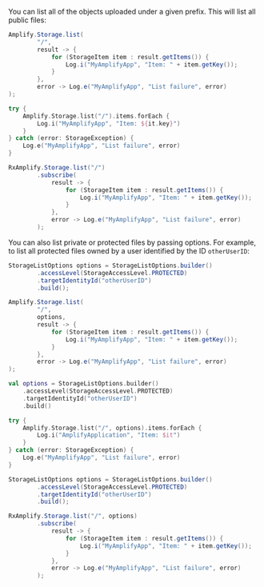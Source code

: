 You can list all of the objects uploaded under a given prefix. This will list all public files:

<amplify-block-switcher>
<amplify-block name="Java">

```java
Amplify.Storage.list(
        "/",
        result -> {
            for (StorageItem item : result.getItems()) {
                Log.i("MyAmplifyApp", "Item: " + item.getKey());
            }
        },
        error -> Log.e("MyAmplifyApp", "List failure", error)
);
```

</amplify-block>
<amplify-block name="Kotlin">

```kotlin
try {
    Amplify.Storage.list("/").items.forEach {
        Log.i("MyAmplifyApp", "Item: ${it.key}")
    }
} catch (error: StorageException) {
    Log.e("MyAmplifyApp", "List failure", error)
}
```

</amplify-block>
<amplify-block name="RxJava">

```java
RxAmplify.Storage.list("/")
        .subscribe(
            result -> {
                for (StorageItem item : result.getItems()) {
                    Log.i("MyAmplifyApp", "Item: " + item.getKey());
                }
            },
            error -> Log.e("MyAmplifyApp", "List failure", error)
        );
```

</amplify-block>
</amplify-block-switcher>

You can also list private or protected files by passing options. For example, to list all protected files owned by a user identified by the ID `otherUserID`:

<amplify-block-switcher>
<amplify-block name="Java">

```java
StorageListOptions options = StorageListOptions.builder()
        .accessLevel(StorageAccessLevel.PROTECTED)
        .targetIdentityId("otherUserID")
        .build();

Amplify.Storage.list(
        "/",
        options,
        result -> {
            for (StorageItem item : result.getItems()) {
                Log.i("MyAmplifyApp", "Item: " + item.getKey());
            }
        },
        error -> Log.e("MyAmplifyApp", "List failure", error)
);
```

</amplify-block>
<amplify-block name="Kotlin">

```kotlin
val options = StorageListOptions.builder()
    .accessLevel(StorageAccessLevel.PROTECTED)
    .targetIdentityId("otherUserID")
    .build()

try {
    Amplify.Storage.list("/", options).items.forEach {
        Log.i("AmplifyApplication", "Item: $it")
    }
} catch (error: StorageException) {
    Log.e("MyAmplifyApp", "List failure", error)
}
```

</amplify-block>
<amplify-block name="RxJava">

```java
StorageListOptions options = StorageListOptions.builder()
        .accessLevel(StorageAccessLevel.PROTECTED)
        .targetIdentityId("otherUserID")
        .build();

RxAmplify.Storage.list("/", options)
        .subscribe(
            result -> {
                for (StorageItem item : result.getItems()) {
                    Log.i("MyAmplifyApp", "Item: " + item.getKey());
                }
            },
            error -> Log.e("MyAmplifyApp", "List failure", error)
        );
```

</amplify-block>
</amplify-block-switcher>
